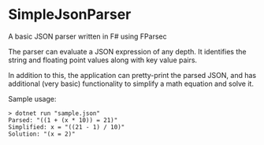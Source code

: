 # SimpleJsonParser
A basic JSON parser written in F# using FParsec

The parser can evaluate a JSON expression of any depth. It identifies the string and floating point values along with key value pairs.

In addition to this, the application can pretty-print the parsed JSON, and has additional (very basic) functionality to simplify a math equation and solve it.

Sample usage:
```
> dotnet run "sample.json"
Parsed: "((1 + (x * 10)) = 21)"
Simplified: x = "((21 - 1) / 10)"
Solution: "(x = 2)"
```
